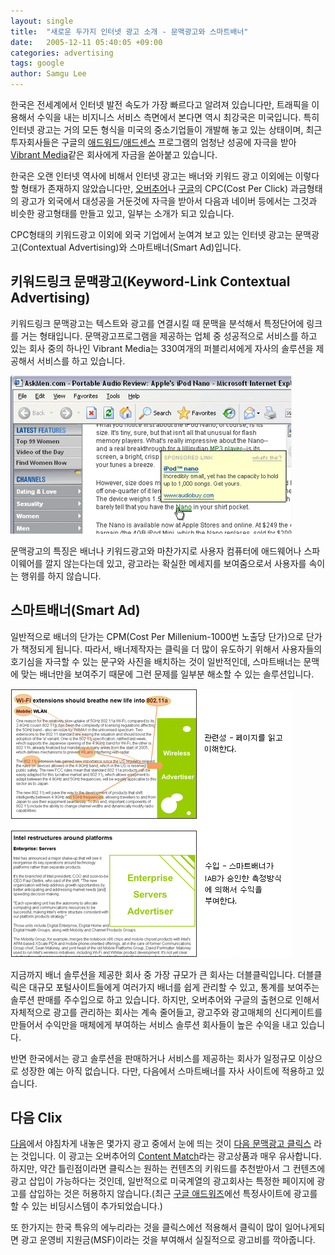 ```yaml
---
layout: single
title:  "새로운 두가지 인터넷 광고 소개 - 문맥광고와 스마트배너"
date:   2005-12-11 05:40:05 +09:00
categories: advertising
tags: google
author: Samgu Lee
---
```

한국은 전세계에서 인터넷 발전 속도가 가장 빠르다고 알려져 있습니다만, 트래픽을 이용해서 수익을 내는 비지니스 서비스 측면에서 본다면 역시 최강국은 미국입니다. 특히 인터넷 광고는 거의 모든 형식을 미국의 중소기업들이 개발해 놓고 있는 상태이며, 최근 투자회사들은 구글의 [애드워드](http://adwords.google.com/)/[애드센스](http://www.google.com/adsense) 프로그램의 엄청난 성공에 자극을 받아 [Vibrant Media](http://www.vibrantmedia.com/)같은 회사에게 자금을 쏟아붙고 있습니다.

한국은 오랜 인터넷 역사에 비해서 인터넷 광고는 배너와 키워드 광고 이외에는 이렇다 할 형태가 존재하지 않았습니다만, [오버추어](http://www.content.overture.com/d/?mkt=kr)나 [구글](http://www.google.co.kr/)의 CPC(Cost Per Click) 과금형태의 광고가 외국에서 대성공을 거둔것에 자극을 받아서 다음과 네이버 등에서는 그것과 비슷한 광고형태를 만들고 있고, 일부는 소개가 되고 있습니다.

CPC형태의 키워드광고 이외에 외국 기업에서 눈여겨 보고 있는 인터넷 광고는 문맥광고(Contextual Advertising)와 스마트배너(Smart Ad)입니다.

## 키워드링크 문맥광고(Keyword-Link Contextual Advertising)

키워드링크 문맥광고는 텍스트와 광고를 연결시킬 때 문맥을 분석해서 특정단어에 링크를 거는 형태입니다. 문맥광고프로그램을 제공하는 업체 중 성공적으로 서비스를 하고 있는 회사 중의 하나인 Vibrant Media는 330여개의 퍼블리셔에게 자사의 솔루션을 제공해서 서비스를 하고 있습니다.

![Context popup ad](/assets/intellitxt_small.gif)

문맥광고의 특징은 배너나 키워드광고와 마찬가지로 사용자 컴퓨터에 애드웨어나 스파이웨어를 깔지 않는다는데 있고, 광고라는 확실한 메세지를 보여줌으로서 사용자를 속이는 행위를 하지 않습니다.

## 스마트배너(Smart Ad)

일반적으로 배너의 단가는 CPM(Cost Per Millenium-1000번 노출당 단가)으로 단가가 책정되게 됩니다. 따라서, 배너제작자는 클릭을 더 많이 유도하기 위해서 사용자들의 호기심을 자극할 수 있는 문구와 사진을 배치하는 것이 일반적인데, 스마트배너는 문맥에 맞는 배너만을 보여주기 때문에 그런 문제를 일부분 해소할 수 있는 솔루션입니다.

![Context smart ad](/assets/smartad.gif)

지금까지 배너 솔루션을 제공한 회사 중 가장 규모가 큰 회사는 더블클릭입니다. 더블클릭은 대규모 포털사이트들에게 여러가지 배너를 쉽게 관리할 수 있고, 통계를 보여주는 솔루션 판매를 주수입으로 하고 있습니다. 하지만, 오버추어와 구글의 출현으로 인해서 자체적으로 광고를 관리하는 회사는 계속 줄어들고, 광고주와 광고매체의 신디케이트를 만들어서 수익만을 매체에게 부여하는 서비스 솔루션 회사들이 높은 수익을 내고 있습니다.

반면 한국에서는 광고 솔루션을 판매하거나 서비스를 제공하는 회사가 일정규모 이상으로 성장한 예는 아직 없습니다. 다만, 다음에서 스마트배너를 자사 사이트에 적용하고 있습니다.

## 다음 Clix

[다음](http://www.daum.net/)에서 야침차게 내놓은 몇가지 광고 중에서 눈에 띄는 것이 [다음 문맥광고 클릭스](http://clix.bizshop.daum.net/) 라는 것입니다. 이 광고는 오버추어의 [Content Match](http://www.content.overture.com/d/KRm/ays/cm.jhtml)라는 광고상품과 매우 유사합니다. 하지만, 약간 틀린점이라면 클릭스는 원하는 컨텐츠의 키워드를 추천받아서 그 컨텐츠에 광고 삽입이 가능하다는 것인데, 일반적으로 미국계열의 광고회사는 특정한 페이지에 광고를 삽입하는 것은 허용하지 않습니다.(최근 [구글 애드워즈](https://adwords.google.com/select/)에선 특정사이트에 광고를 할 수 있는 비딩시스템이 추가되었습니다.)

또 한가지는 한국 특유의 에누리라는 것을 클릭스에선 적용해서 클릭이 많이 일어나게되면 광고 운영비 지원금(MSF)이라는 것을 부여해서 실질적으로 광고비를 깍아줍니다.
